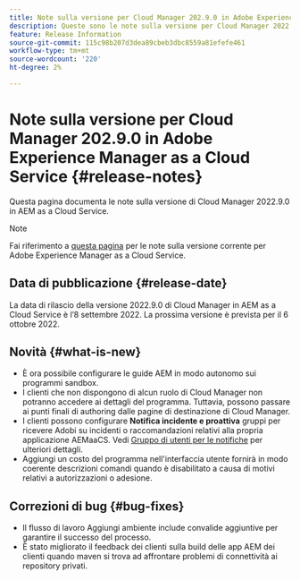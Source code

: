 ```yaml
---
title: Note sulla versione per Cloud Manager 202.9.0 in Adobe Experience Manager as a Cloud Service
description: Queste sono le note sulla versione per Cloud Manager 2022.9.0 in AEM as a Cloud Service.
feature: Release Information
source-git-commit: 115c98b207d3dea89cbeb3dbc8559a81efefe461
workflow-type: tm+mt
source-wordcount: '220'
ht-degree: 2%

---
```



# Note sulla versione per Cloud Manager 202.9.0 in Adobe Experience Manager as a Cloud Service {#release-notes}

Questa pagina documenta le note sulla versione di Cloud Manager 2022.9.0 in AEM as a Cloud Service.

>[!NOTE]
>
>Fai riferimento a [questa pagina](/help/release-notes/release-notes-cloud/release-notes-current.md) per le note sulla versione corrente per Adobe Experience Manager as a Cloud Service.

## Data di pubblicazione {#release-date}

La data di rilascio della versione 2022.9.0 di Cloud Manager in AEM as a Cloud Service è l’8 settembre 2022. La prossima versione è prevista per il 6 ottobre 2022.

## Novità {#what-is-new}

* È ora possibile configurare le guide AEM in modo autonomo sui programmi sandbox.
* I clienti che non dispongono di alcun ruolo di Cloud Manager non potranno accedere ai dettagli del programma. Tuttavia, possono passare ai punti finali di authoring dalle pagine di destinazione di Cloud Manager.
* I clienti possono configurare **Notifica incidente e proattiva** gruppi per ricevere Adobi su incidenti o raccomandazioni relativi alla propria applicazione AEMaaCS. Vedi [Gruppo di utenti per le notifiche](/help/journey-onboarding/user-groups.md) per ulteriori dettagli.
* Aggiungi un costo del programma nell&#39;interfaccia utente fornirà in modo coerente descrizioni comandi quando è disabilitato a causa di motivi relativi a autorizzazioni o adesione.

## Correzioni di bug {#bug-fixes}

* Il flusso di lavoro Aggiungi ambiente include convalide aggiuntive per garantire il successo del processo.
* È stato migliorato il feedback dei clienti sulla build delle app AEM dei clienti quando maven si trova ad affrontare problemi di connettività ai repository privati.

